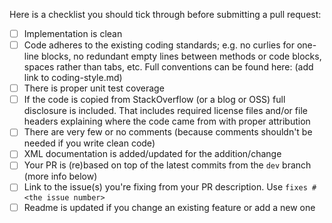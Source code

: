 Here is a checklist you should tick through before submitting a pull request: 
 - [ ] Implementation is clean
 - [ ] Code adheres to the existing coding standards; e.g. no curlies for one-line blocks, no redundant empty lines between methods or code blocks, spaces rather than tabs, etc. Full conventions can be found here: (add link to coding-style.md)
 - [ ] There is proper unit test coverage
 - [ ] If the code is copied from StackOverflow (or a blog or OSS) full disclosure is included. That includes required license files and/or file headers explaining where the code came from with proper attribution
 - [ ] There are very few or no comments (because comments shouldn't be needed if you write clean code)
 - [ ] XML documentation is added/updated for the addition/change
 - [ ] Your PR is (re)based on top of the latest commits from the `dev` branch (more info below)
 - [ ] Link to the issue(s) you're fixing from your PR description. Use `fixes #<the issue number>`
 - [ ] Readme is updated if you change an existing feature or add a new one